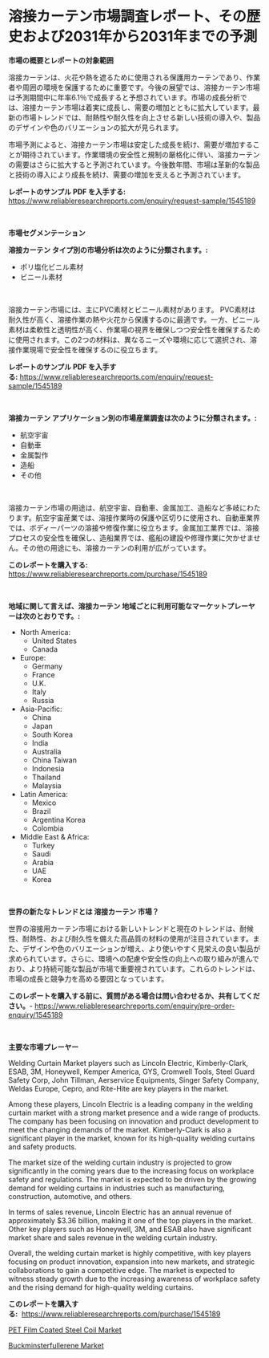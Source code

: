 <p><h1>溶接カーテン市場調査レポート、その歴史および2031年から2031年までの予測</h1></p><p><strong>市場の概要とレポートの対象範囲</strong></p>
<p><p>溶接カーテンは、火花や熱を遮るために使用される保護用カーテンであり、作業者や周囲の環境を保護するために重要です。今後の展望では、溶接カーテン市場は予測期間中に年率6.1％で成長すると予想されています。市場の成長分析では、溶接カーテン市場は着実に成長し、需要の増加とともに拡大しています。最新の市場トレンドでは、耐熱性や耐久性を向上させる新しい技術の導入や、製品のデザインや色のバリエーションの拡大が見られます。</p><p>市場予測によると、溶接カーテン市場は安定した成長を続け、需要が増加することが期待されています。作業環境の安全性と規制の厳格化に伴い、溶接カーテンの需要はさらに拡大すると予測されています。今後数年間、市場は革新的な製品と技術の導入により成長を続け、需要の増加を支えると予測されています。</p></p>
<p><strong>レポートのサンプル PDF を入手する:</strong> <a href="https://www.reliableresearchreports.com/enquiry/request-sample/1545189">https://www.reliableresearchreports.com/enquiry/request-sample/1545189</a></p>
<p>&nbsp;</p>
<p><strong>市場セグメンテーション</strong></p>
<p><strong>溶接カーテン タイプ別の市場分析は次のように分類されます。:</strong></p>
<p><ul><li>ポリ塩化ビニル素材</li><li>ビニール素材</li></ul></p>
<p>&nbsp;</p>
<p><p>溶接カーテン市場には、主にPVC素材とビニール素材があります。 PVC素材は耐久性が高く、溶接作業の熱や火花から保護するのに最適です。一方、ビニール素材は柔軟性と透明性が高く、作業場の視界を確保しつつ安全性を確保するために使用されます。この2つの材料は、異なるニーズや環境に応じて選択され、溶接作業現場で安全性を確保するのに役立ちます。</p></p>
<p><strong>レポートのサンプル PDF を入手する:</strong>&nbsp;<a href="https://www.reliableresearchreports.com/enquiry/request-sample/1545189">https://www.reliableresearchreports.com/enquiry/request-sample/1545189</a></p>
<p>&nbsp;</p>
<p><strong> 溶接カーテン アプリケーション別の市場産業調査は次のように分類されます。:</strong></p>
<p><ul><li>航空宇宙</li><li>自動車</li><li>金属製作</li><li>造船</li><li>その他</li></ul></p>
<p>&nbsp;</p>
<p><p>溶接カーテン市場の用途は、航空宇宙、自動車、金属加工、造船など多岐にわたります。航空宇宙産業では、溶接作業時の保護や区切りに使用され、自動車業界では、ボディーパーツの溶接や修復作業に役立ちます。金属加工業界では、溶接プロセスの安全性を確保し、造船業界では、艦船の建設や修理作業に欠かせません。その他の用途にも、溶接カーテンの利用が広がっています。</p></p>
<p><strong>このレポートを購入する:</strong>&nbsp; <a href="https://www.reliableresearchreports.com/purchase/1545189">https://www.reliableresearchreports.com/purchase/1545189</a></p>
<p>&nbsp;</p>
<p><strong>地域に関して言えば、溶接カーテン 地域ごとに利用可能なマーケットプレーヤーは次のとおりです。:</strong></p>
<p><ul>
    <li>
        North America:
        <ul>
            <li>United States</li>
            <li>Canada</li>
        </ul>
    </li>
    <li>
        Europe:
        <ul>
            <li>Germany</li>
            <li>France</li>
            <li>U.K.</li>
            <li>Italy</li>
            <li>Russia</li>
        </ul>
    </li>
    <li>
        Asia-Pacific:
        <ul>
            <li>China</li>
            <li>Japan</li>
            <li>South Korea</li>
            <li>India</li>
            <li>Australia</li>
            <li>China Taiwan</li>
            <li>Indonesia</li>
            <li>Thailand</li>
            <li>Malaysia</li>
        </ul>
    </li>
    <li>
        Latin America:
        <ul>
            <li>Mexico</li>
            <li>Brazil</li>
            <li>Argentina Korea</li>
            <li>Colombia</li>
        </ul>
    </li>
    <li>
        Middle East & Africa:
        <ul>
            <li>Turkey</li>
            <li>Saudi</li>
            <li>Arabia</li>
            <li>UAE</li>
            <li>Korea</li>
        </ul>
    </li>
    </ul></p>
<p>&nbsp;</p>
<p><strong>世界の新たなトレンドとは 溶接カーテン 市場？</strong></p>
<p><p>世界の溶接用カーテン市場における新しいトレンドと現在のトレンドは、耐候性、耐熱性、および耐久性を備えた高品質の材料の使用が注目されています。また、デザインや色のバリエーションが増え、より使いやすく見栄えの良い製品が求められています。さらに、環境への配慮や安全性の向上への取り組みが進んでおり、より持続可能な製品が市場で重要視されています。これらのトレンドは、市場の成長と競争力を高める要因となっています。</p></p>
<p><strong>このレポートを購入する前に、質問がある場合は問い合わせるか、共有してください。</strong>- <a href="https://www.reliableresearchreports.com/enquiry/pre-order-enquiry/1545189">https://www.reliableresearchreports.com/enquiry/pre-order-enquiry/1545189</a></p>
<p>&nbsp;</p>
<p><strong>主要な市場プレーヤー</strong></p>
<p><p>Welding Curtain Market players such as Lincoln Electric, Kimberly-Clark, ESAB, 3M, Honeywell, Kemper America, GYS, Cromwell Tools, Steel Guard Safety Corp, John Tillman, Aerservice Equipments, Singer Safety Company, Weldas Europe, Cepro, and Rite-Hite are key players in the market.</p><p>Among these players, Lincoln Electric is a leading company in the welding curtain market with a strong market presence and a wide range of products. The company has been focusing on innovation and product development to meet the changing demands of the market. Kimberly-Clark is also a significant player in the market, known for its high-quality welding curtains and safety products.</p><p>The market size of the welding curtain industry is projected to grow significantly in the coming years due to the increasing focus on workplace safety and regulations. The market is expected to be driven by the growing demand for welding curtains in industries such as manufacturing, construction, automotive, and others.</p><p>In terms of sales revenue, Lincoln Electric has an annual revenue of approximately $3.36 billion, making it one of the top players in the market. Other key players such as Honeywell, 3M, and ESAB also have significant market share and sales revenue in the welding curtain industry.</p><p>Overall, the welding curtain market is highly competitive, with key players focusing on product innovation, expansion into new markets, and strategic collaborations to gain a competitive edge. The market is expected to witness steady growth due to the increasing awareness of workplace safety and the rising demand for high-quality welding curtains.</p></p>
<p><strong>このレポートを購入する:</strong>&nbsp;&nbsp;<a href="https://www.reliableresearchreports.com/purchase/1545189">https://www.reliableresearchreports.com/purchase/1545189</a></p>
<p><p><a href="https://eight-handstand-8fb.notion.site/PET-Film-Coated-Steel-Coil-Market-Size-Share-Trends-Analysis-Report-By-Application-Regional-Outl-46b0830b3289424fb57a1e89ed00ecb5">PET Film Coated Steel Coil Market</a></p><p><a href="https://simplistic-meeting-7ee.notion.site/Buckminsterfullerene-Market-Size-Furnishes-Valuable-Information-Encompassing-Market-Share-Market-Tr-1472ca24f08c47319b2aa66c59708646">Buckminsterfullerene Market</a></p></p>